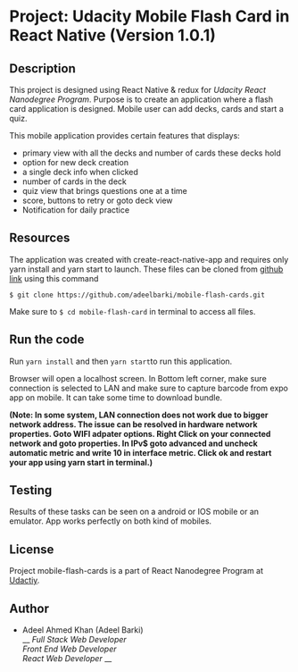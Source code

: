 # Project: Udacity Mobile Flash Card in React Native (Version 1.0.1)

## Description

This project is designed using React Native & redux for _Udacity React Nanodegree Program_. Purpose is to create an application where a flash card application is designed. Mobile user can add decks, cards and start a quiz.   

This mobile application provides certain features that displays:

* primary view with all the decks and number of cards these decks hold
* option for new deck creation
* a single deck info when clicked
* number of cards in the deck
* quiz view that brings questions one at a time 
* score, buttons to retry or goto deck view
* Notification for daily practice 


## Resources

The application was created with create-react-native-app and requires only yarn install and yarn start to launch. These files can be cloned from [github link]( https://github.com/adeelbarki/mobile-flash-cards ) using this command

`$ git clone https://github.com/adeelbarki/mobile-flash-cards.git`

Make sure to `$ cd mobile-flash-card` in terminal to access all files. 

## Run the code

Run `yarn install` and then `yarn start`to run this application.

Browser will open a localhost screen. In Bottom left corner, make sure connection is selected to LAN and make sure to capture 
barcode from expo app on mobile. It can take some time to download bundle.

__(Note: In some system, LAN connection does not work due to bigger network address. The issue can be resolved in hardware network properties. Goto 
WIFI adpater options. Right Click on your connected network and goto properties. In IPv$ goto advanced and uncheck automatic metric and write 10 in interface metric. Click ok and restart your app using yarn start in terminal.)__

## Testing

Results of these tasks can be seen on a android or IOS mobile or an emulator. App works perfectly on both kind of mobiles.  

## License

Project mobile-flash-cards is a part of React Nanodegree Program at [Udactiy](https://www.udacity.com/course/react-nanodegree--nd019).  

## Author

* Adeel Ahmed Khan (Adeel Barki) <br />
  __ _Full Stack Web Developer_ <br />
  _Front End Web Developer_ <br />
  _React Web Developer_ __ <br />
